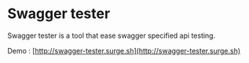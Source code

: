# Swagger tester

Swagger tester is a tool that ease swagger specified api testing.

Demo : [http://swagger-tester.surge.sh](http://swagger-tester.surge.sh)

